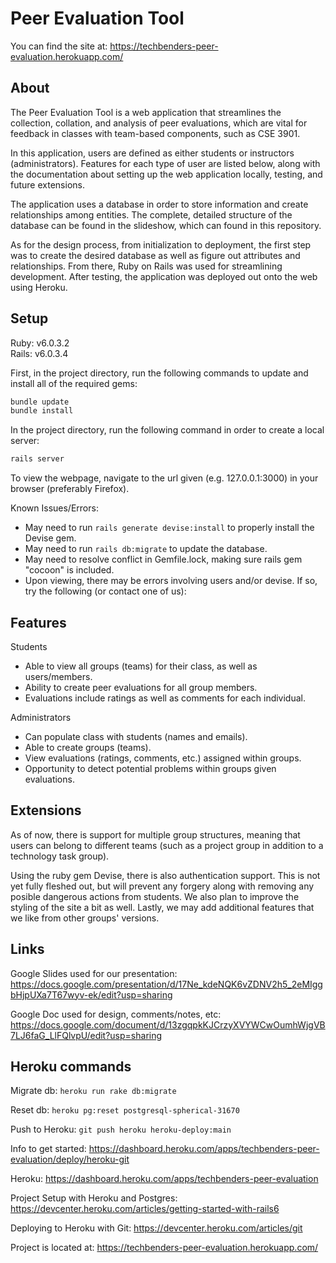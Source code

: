 # Peer Evaluation Tool

You can find the site at: https://techbenders-peer-evaluation.herokuapp.com/

## About
The Peer Evaluation Tool is a web application that streamlines the collection, collation, and analysis of peer evaluations, which are
vital for feedback in classes with team-based components, such as CSE 3901.

In this application, users are defined as either students or instructors (administrators). Features for each type of user are listed below,
along with the documentation about setting up the web application locally, testing, and future extensions.

The application uses a database in order to store information and create relationships among entities. The complete, detailed structure 
of the database can be found in the slideshow, which can found in this repository.

As for the design process, from initialization to deployment, the first step was to create the desired database as well as figure out 
attributes and relationships. From there, Ruby on Rails was used for streamlining development. After testing, the application was deployed
out onto the web using Heroku.

## Setup
Ruby: v6.0.3.2   
Rails: v6.0.3.4

First, in the project directory, run the following commands to update and install all of the required gems:

```bash
bundle update
bundle install
```

In the project directory, run the following command in order to create a local server:

```bash
rails server
```

To view the webpage, navigate to the url given (e.g. 127.0.0.1:3000) in your browser (preferably Firefox).

Known Issues/Errors:
  - May need to run ``rails generate devise:install`` to properly install the Devise gem.
  - May need to run ``rails db:migrate`` to update the database.
  - May need to resolve conflict in Gemfile.lock, making sure rails gem "cocoon" is included.
  - Upon viewing, there may be errors involving users and/or devise. If so, try the following
  (or contact one of us):

## Features
Students
  - Able to view all groups (teams) for their class, as well as users/members. 
  - Ability to create peer evaluations for all group members.
  - Evaluations include ratings as well as comments for each individual.
    
Administrators
  - Can populate class with students (names and emails).
  - Able to create groups (teams).
  - View evaluations (ratings, comments, etc.) assigned within groups.
  - Opportunity to detect potential problems within groups given evaluations.  

## Extensions
As of now, there is support for multiple group structures, meaning that users can belong to different teams 
(such as a project group in addition to a technology task group).

Using the ruby gem Devise, there is also authentication support. This is not yet fully fleshed out, but will 
prevent any forgery along with removing any posible dangerous actions from students. We also plan to improve 
the styling of the site a bit as well. Lastly, we may add additional features that we like from other groups' versions.

## Links
Google Slides used for our presentation: https://docs.google.com/presentation/d/17Ne_kdeNQK6vZDNV2h5_2eMIggbHjpUXa7T67wyv-ek/edit?usp=sharing

Google Doc used for design, comments/notes, etc: https://docs.google.com/document/d/13zgqpkKJCrzyXVYWCwOumhWjgVB7LJ6faG_LlFQlvpU/edit?usp=sharing

## Heroku commands

Migrate db:
`heroku run rake db:migrate`

Reset db:
`heroku pg:reset postgresql-spherical-31670`

Push to Heroku:
`git push heroku heroku-deploy:main`

Info to get started: https://dashboard.heroku.com/apps/techbenders-peer-evaluation/deploy/heroku-git

Heroku: https://dashboard.heroku.com/apps/techbenders-peer-evaluation

Project Setup with Heroku and Postgres: https://devcenter.heroku.com/articles/getting-started-with-rails6

Deploying to Heroku with Git: https://devcenter.heroku.com/articles/git

Project is located at: https://techbenders-peer-evaluation.herokuapp.com/
